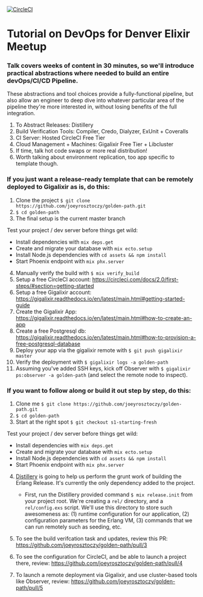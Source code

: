 [![CircleCI](https://circleci.com/gh/joeyrosztoczy/golden-path.svg?style=shield)](https://circleci.com/gh/joeyrosztoczy/golden-path)


# Tutorial on DevOps for Denver Elixir Meetup

### Talk covers weeks of content in 30 minutes, so we'll introduce practical abstractions where needed to build an entire devOps/CI/CD Pipeline.

These abstractions and tool choices provide a fully-functional pipeline, but also allow an engineer to deep dive into whatever particular area of the pipeline they're more interested in, without losing benefits of the full integration.

1. To Abstract Releases: Distillery
2. Build Verification Tools: Compiler, Credo, Dialyzer, ExUnit + Coveralls
3. CI Server: Hosted CircleCI Free Tier
4. Cloud Management + Machines: Gigalixir Free Tier + Libcluster
5. If time, talk hot code swaps or more real distribution!
6. Worth talking about environment replication, too app specific to template though.

### If you just want a release-ready template that can be remotely deployed to Gigalixir as is, do this:

1. Clone the project `$ git clone https://github.com/joeyrosztoczy/golden-path.git`
2. `$ cd golden-path`
3. The final setup is the current master branch

Test your project / dev server before things get wild:

  * Install dependencies with `mix deps.get`
  * Create and migrate your database with `mix ecto.setup`
  * Install Node.js dependencies with `cd assets && npm install`
  * Start Phoenix endpoint with `mix phx.server`
  
4. Manually verify the build with ```$ mix verify_build```
5. Setup a free CircleCI account: https://circleci.com/docs/2.0/first-steps/#section=getting-started
6. Setup a free Gigalixir account: https://gigalixir.readthedocs.io/en/latest/main.html#getting-started-guide
7. Create the Gigalixir App: https://gigalixir.readthedocs.io/en/latest/main.html#how-to-create-an-app
8. Create a free Postgresql db: https://gigalixir.readthedocs.io/en/latest/main.html#how-to-provision-a-free-postgresql-database
9. Deploy your app via the gigalixir remote with ```$ git push gigalixir master```
10. Verify the deployment with ```$ gigalixir logs -a golden-path```
11. Assuming you've added SSH keys, kick off Observer with ```$ gigalixir ps:observer -a golden-path``` (and select the remote node to inspect).

### If you want to follow along or build it out step by step, do this:

1. Clone me `$ git clone https://github.com/joeyrosztoczy/golden-path.git`
2. `$ cd golden-path`
3. Start at the right spot `$ git checkout s1-starting-fresh`

Test your project / dev server before things get wild:

  * Install dependencies with `mix deps.get`
  * Create and migrate your database with `mix ecto.setup`
  * Install Node.js dependencies with `cd assets && npm install`
  * Start Phoenix endpoint with `mix phx.server`
  
4. [Distillery](https://github.com/bitwalker/distillery) is going to help us perform the grunt work of building the Erlang Release. It's currently the only dependency added to the project.

     - First, run the Distillery provided command `$ mix release.init` from your project root. We're creating a `rel/` directory, and a `rel/config.exs` script. We'll use this directory to store such awesomeness as: (1) runtime configuration for our application, (2) configuration parameters for the Erlang VM, (3) commands that we can run remotely such as seeding, etc.

5. To see the build verifcation task and updates, review this PR: https://github.com/joeyrosztoczy/golden-path/pull/3

6. To see the configuration for CircleCI, and be able to launch a project there, review: https://github.com/joeyrosztoczy/golden-path/pull/4

7. To launch a remote deployment via Gigalixir, and use cluster-based tools like Observer, review: https://github.com/joeyrosztoczy/golden-path/pull/5


